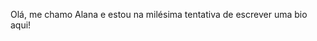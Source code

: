 Olá, me chamo Alana e estou na milésima tentativa de escrever uma bio aqui!

<!---
alanaloregian/alanaloregian is a ✨ special ✨ repository because its `README.md` (this file) appears on your GitHub profile.
You can click the Preview link to take a look at your changes.
--->
